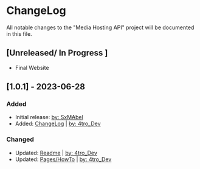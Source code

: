 # ChangeLog 
All notable changes to the "Media Hosting API" project will be documented in this file.


## [Unreleased/ In Progress ] 
- Final Website 

## [1.0.1] - 2023-06-28
### Added
- Initial release: [by: SxMAbel](https://www.github.com/SxMAbel)
- Added: [ChangeLog](CHANGELOG.md) | [by: 4tro_Dev](https://www.github.com/4tro_Dev)


### Changed
- Updated: [Readme](README.md) | [by: 4tro_Dev](https://www.github.com/4tro_Dev)
- Updated: [Pages/HowTo](pages/howto.html) | [by: 4tro_Dev](https://www.github.com/4tro_Dev)

